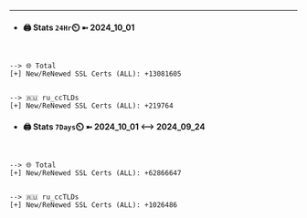 

---
- #### 🖨️ **Stats** `24Hr`⏲️ ➼ 2024_10_01
```console


--> 🌐 Total
[+] New/ReNewed SSL Certs (ALL): +13081605


--> 🇷🇺 ru_ccTLDs
[+] New/ReNewed SSL Certs (ALL): +219764

```

- #### 🖨️ **Stats** `7Days`⏲️ ➼ 2024_10_01 <--> 2024_09_24
```console


--> 🌐 Total
[+] New/ReNewed SSL Certs (ALL): +62866647


--> 🇷🇺 ru_ccTLDs
[+] New/ReNewed SSL Certs (ALL): +1026486

```

